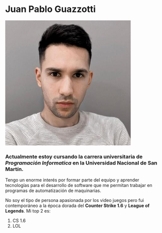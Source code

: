 # Juan Pablo Guazzotti

![selfie](foto.jpg)

### Actualmente estoy cursando la carrera universitaria de *Programación Informatica* en la Universidad Nacional de San Martín.
Tengo un enorme interés por formar parte del equipo y aprender tecnologías para el desarrollo de software que me permitan trabajar en programas de automatización de maquinarias.


No soy el tipo de persona apasionada por los video juegos pero fui contemporáneo a la época dorada del **Counter Strike 1.6** y **League of Legends**. 
Mi top 2 es:
1. CS 1.6
2. LOL
